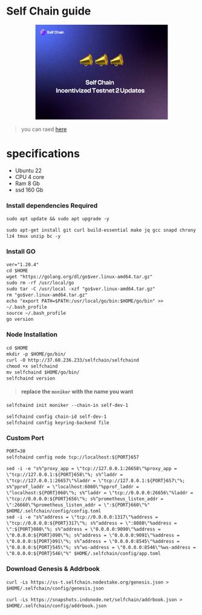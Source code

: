 # Self Chain guide
<p align= "center">
<img src="https://github.com/Ariffadilah2017/testnet/blob/main/selfchain/gambar/2.jpeg" width="350" height="250" />

  >you can raed [here](https://blog.selfchain.xyz/self-chain-incentivized-testnet-2/)

# specifications
+ Ubuntu 22
+ CPU 4 core
+ Ram 8 Gb
+ ssd 160 Gb



### Install dependencies Required
```
sudo apt update && sudo apt upgrade -y
```
```
sudo apt-get install git curl build-essential make jq gcc snapd chrony lz4 tmux unzip bc -y
```

### Install GO
```
ver="1.20.4"
cd $HOME
wget "https://golang.org/dl/go$ver.linux-amd64.tar.gz"
sudo rm -rf /usr/local/go
sudo tar -C /usr/local -xzf "go$ver.linux-amd64.tar.gz"
rm "go$ver.linux-amd64.tar.gz"
echo "export PATH=$PATH:/usr/local/go/bin:$HOME/go/bin" >> ~/.bash_profile
source ~/.bash_profile
go version
```
### Node Installation
```
cd $HOME
mkdir -p $HOME/go/bin/
curl -O http://37.60.236.233/selfchain/selfchaind
chmod +x selfchaind
mv selfchaind $HOME/go/bin/
selfchaind version
```
>#### replace the `moniker` with the name you want
```
selfchaind init moniker --chain-in self-dev-1
```
```
selfchaind config chain-id self-dev-1
selfchaind config keyring-backend file
```
### Custom Port
```
PORT=30
selfchaind config node tcp://localhost:${PORT}657
```
```
sed -i -e "s%^proxy_app = \"tcp://127.0.0.1:26658\"%proxy_app = \"tcp://127.0.0.1:${PORT}658\"%; s%^laddr = \"tcp://127.0.0.1:26657\"%laddr = \"tcp://127.0.0.1:${PORT}657\"%; s%^pprof_laddr = \"localhost:6060\"%pprof_laddr = \"localhost:${PORT}060\"%; s%^laddr = \"tcp://0.0.0.0:26656\"%laddr = \"tcp://0.0.0.0:${PORT}656\"%; s%^prometheus_listen_addr = \":26660\"%prometheus_listen_addr = \":${PORT}660\"%" $HOME/.selfchain/config/config.toml
sed -i -e "s%^address = \"tcp://0.0.0.0:1317\"%address = \"tcp://0.0.0.0:${PORT}317\"%; s%^address = \":8080\"%address = \":${PORT}080\"%; s%^address = \"0.0.0.0:9090\"%address = \"0.0.0.0:${PORT}090\"%; s%^address = \"0.0.0.0:9091\"%address = \"0.0.0.0:${PORT}091\"%; s%^address = \"0.0.0.0:8545\"%address = \"0.0.0.0:${PORT}545\"%; s%^ws-address = \"0.0.0.0:8546\"%ws-address = \"0.0.0.0:${PORT}546\"%" $HOME/.selfchain/config/app.toml
```

### Download Genesis & Addrbook
```
curl -Ls https://ss-t.selfchain.nodestake.org/genesis.json > $HOME/.selfchain/config/genesis.json
```
```
curl -Ls https://snapshots.indonode.net/selfchain/addrbook.json > $HOME/.selfchain/config/addrbook.json
```



